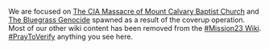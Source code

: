 We are focused on [The CIA Massacre of Mount Calvary Baptist Church](https://github.com/mission23/mission23/wiki/The-CIA-Massacre-of-Mount-Calvary-Baptist-Church) and [The Bluegrass Genocide](https://github.com/mission23/mission23/wiki/The-Bluegrass-Genocide) spawned as a result of the coverup operation. Most of our other wiki content has been removed from the [#Mission23 Wiki](https://github.com/Mission23/Mission23/wiki).  [#PrayToVerify](https://github.com/mission23/mission23/wiki#pray-to-verify) anything you see here.